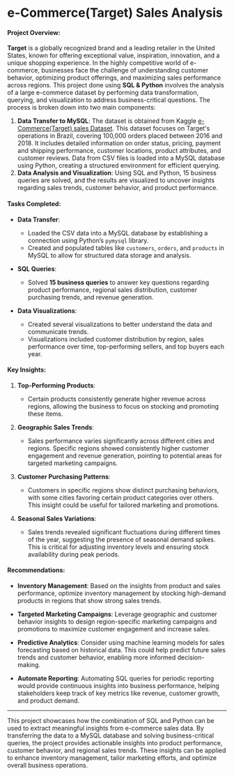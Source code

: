 # e-Commerce(Target) Sales Analysis

#### **Project Overview**:
**Target** is a globally recognized brand and a leading retailer in the United States, known for offering exceptional value, inspiration, innovation, and a unique shopping experience. In the highly competitive world of e-commerce, businesses face the challenge of understanding customer behavior, optimizing product offerings, and maximizing sales performance across regions. 
This project done using **SQL & Python** involves the analysis of a large e-commerce dataset by performing data transformation, querying, and visualization to address business-critical questions. The process is broken down into two main components:
1. **Data Transfer to MySQL**: The dataset is obtained from Kaggle [e-Commerce(Target) sales Dataset](https://www.kaggle.com/datasets/devarajv88/target-dataset). This dataset focuses on Target's operations in Brazil, covering 100,000 orders placed between 2016 and 2018. It includes detailed information on order status, pricing, payment and shipping performance, customer locations, product attributes, and customer reviews. Data from CSV files is loaded into a MySQL database using Python, creating a structured environment for efficient querying.
2. **Data Analysis and Visualization**: Using SQL and Python, 15 business queries are solved, and the results are visualized to uncover insights regarding sales trends, customer behavior, and product performance.

#### **Tasks Completed**:
- **Data Transfer**: 
  - Loaded the CSV data into a MySQL database by establishing a connection using Python’s `pymysql` library.
  - Created and populated tables like `customers`, `orders`, and `products` in MySQL to allow for structured data storage and analysis.
  
- **SQL Queries**:
  - Solved **15 business queries** to answer key questions regarding product performance, regional sales distribution, customer purchasing trends, and revenue generation.
  
- **Data Visualizations**:
  - Created several visualizations to better understand the data and communicate trends.
  - Visualizations included customer distribution by region, sales performance over time, top-performing sellers, and top buyers each year.

#### **Key Insights**:
1. **Top-Performing Products**:
   - Certain products consistently generate higher revenue across regions, allowing the business to focus on stocking and promoting these items.
   
2. **Geographic Sales Trends**:
   - Sales performance varies significantly across different cities and regions. Specific regions showed consistently higher customer engagement and revenue generation, pointing to potential areas for targeted marketing campaigns.

3. **Customer Purchasing Patterns**:
   - Customers in specific regions show distinct purchasing behaviors, with some cities favoring certain product categories over others. This insight could be useful for tailored marketing and promotions.

4. **Seasonal Sales Variations**:
   - Sales trends revealed significant fluctuations during different times of the year, suggesting the presence of seasonal demand spikes. This is critical for adjusting inventory levels and ensuring stock availability during peak periods.

#### **Recommendations**:
- **Inventory Management**: Based on the insights from product and sales performance, optimize inventory management by stocking high-demand products in regions that show strong sales trends.
  
- **Targeted Marketing Campaigns**: Leverage geographic and customer behavior insights to design region-specific marketing campaigns and promotions to maximize customer engagement and increase sales.

- **Predictive Analytics**: Consider using machine learning models for sales forecasting based on historical data. This could help predict future sales trends and customer behavior, enabling more informed decision-making.
  
- **Automate Reporting**: Automating SQL queries for periodic reporting would provide continuous insights into business performance, helping stakeholders keep track of key metrics like revenue, customer growth, and product demand.

---

This project showcases how the combination of SQL and Python can be used to extract meaningful insights from e-commerce sales data. By transferring the data to a MySQL database and solving business-critical queries, the project provides actionable insights into product performance, customer behavior, and regional sales trends. These insights can be applied to enhance inventory management, tailor marketing efforts, and optimize overall business operations.
